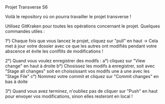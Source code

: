 Projet Transverse S6

Voilà le repository où on pourra travailler le projet transverse !

Utilisez GitKraken pour toutes les opérations concernant le projet. Quelques commandes utiles :

1°) Chaque fois que vous lancez le projet, cliquez sur "pull" en haut
-> Cela met à jour votre dossier avec ce que les autres ont modifiés pendant votre abscence et évite  les conlflits de modifications !

2°) Quand vous voulez enregistrer des modifs : 
	a°) cliquez sur "View change" en haut à droite
	b°) Chosissez les modifs à enregistrer, soit avec "Stage all changes" soit en choississant vos modifs une à une avec les "Stage File"
	c°) Nommez votre commit et cliquez sur "Commit changes" en bas à doite

3°) Quand vous avez terminez, n'oubliez pas de cliquer sur "Push" en haut pour envoyer vos modifications, sinon elles resteront en local !